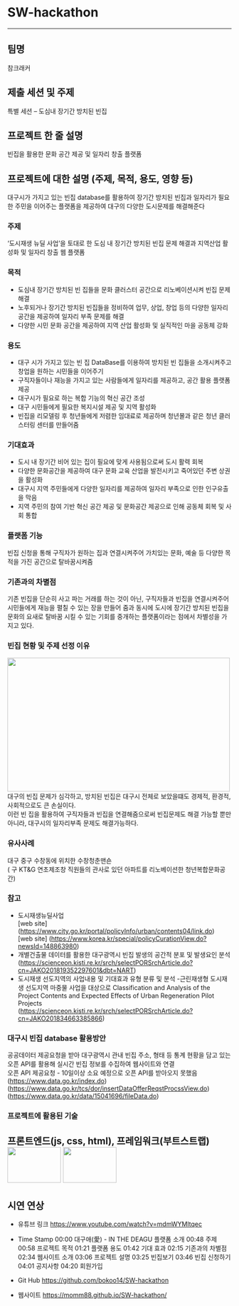 # SW-hackathon
--------------------------------------------------------
## 팀명
참크래커

## 제출 세션 및 주제
특별 세션 – 도심내 장기간 방치된 빈집

## 프로젝트 한 줄 설명
빈집을 활용한 문화 공간 제공 및 일자리 창출 플랫폼

## 프로젝트에 대한 설명 (주제, 목적, 용도, 영향 등)
대구시가 가지고 있는 빈집 database를 활용하여 장기간 방치된 빈집과 일자리가 필요한 주민을 이어주는 플랫폼을 제공하여 대구의 다양한 도시문제를 해결해준다

### 주제
‘도시재생 뉴딜 사업’을 토대로 한 도심 내 장기간 방치된 빈집 문제 해결과 지역산업 활성화 및 일자리 창출 웹 플랫폼

### 목적
- 도심내 장기간 방치된 빈 집들을 문화 클러스터 공간으로 리노베이션시켜 빈집 문제 해결
- 노후되거나 장기간 방치된 빈집들을 정비하여 업무, 상업, 창업 등의 다양한 일자리 공간을 제공하여 일자리 부족 문제를 해결
- 다양한 시민 문화 공간을 제공하여 지역 산업 활성화 및 실직적인 마을 공동체 강화

### 용도
- 대구 시가 가지고 있는 빈 집 DataBase를 이용하여 방치된 빈 집들을 소개시켜주고 창업을 원하는 시민들을 이어주기
- 구직자들이나 재능을 가지고 있는 사람들에게 일자리를 제공하고, 공간 활용 플랫폼 제공
- 대구시가 필요로 하는 복합 기능의 혁신 공간 조성
- 대구 시민들에게 필요한 복지시설 제공 및 지역 활성화
- 빈집을 리모델링 후 청년들에게 저렴한 임대료로 제공하며 청년몰과 같은 청년 클러스터링 센터를 만들어줌

### 기대효과
- 도시 내 장기간 비어 있는 집이 필요에 맞게 사용됨으로써 도시 활력 회복
- 다양한 문화공간을 제공하여 대구 문화 교육 산업을 발전시키고 죽어있던 주변 상권을 활성화 
- 대구시 지역 주민들에게 다양한 일자리를 제공하여 일자리 부족으로 인한 인구유출을 막음
- 지역 주민의 참여 기반 혁신 공간 제공 및 문화공간 제공으로 인해 공동체 회복 및 사회 통합

### 플랫폼 기능
빈집 신청을 통해 구직자가 원하는 집과 연결시켜주어 가치있는 문화, 예술 등 다양한 목적을 가진 공간으로 탈바꿈시켜줌

### 기존과의 차별점
기존 빈집을 단순히 사고 파는 거래를 하는 것이 아닌, 구직자들과 빈집을 연결시켜주어 시민들에게 재능을 펼칠 수 있는 장을 만들어 줌과 동시에 도시에 장기간 방치된 빈집을 문화의 요새로 탈바꿈 시킬 수 있는 기회를 중개하는 플랫폼이라는 점에서 차별성을 가지고 있다. 

### 빈집 현황 및 주제 선정 이유
<img src="https://user-images.githubusercontent.com/97583162/192130294-1b92d729-b318-4aa4-810e-e1305f883567.png" width="500" height="300">
대구의 빈집 문제가 심각하고, 방치된 빈집은 대구시 전체로 보았을떄도 경제적, 환경적, 사회적으로도 큰 손실이다.<br>
이런 빈 집을 활용하여 구직자들과 빈집을 연결해줌으로써 빈집문제도 해결 가능할 뿐만 아니라, 대구시의 일자리부족 문제도 해결가능하다.

### 유사사례
대구 중구 수창동에 위치한 수창청춘맨숀<br>
( 구 KT&G 연초제조창 직원들의 관사로 있던 아파트를 리노베이션한 청년복합문화공간)

### 참고
- 도시재생뉴딜사업<br>
[web site] (https://www.city.go.kr/portal/policyInfo/urban/contents04/link.do)<br>
[web site] (https://www.korea.kr/special/policyCurationView.do?newsId=148863980)
- 개별건출물 데이터를 활용한 대구광역시 빈집 발생의 공간적 분포 및 발생요인 분석<br>
(https://scienceon.kisti.re.kr/srch/selectPORSrchArticle.do?cn=JAKO201819352297601&dbt=NART)<br>
- 도시재생 선도지역의 사업내용 및 기대효과 유형 분류 및 분석 -근린재생형 도시재생 선도지역 마중물 사업을 대상으로 Classification and Analysis of the Project Contents and Expected Effects of Urban Regeneration Pilot Projects <br>
(https://scienceon.kisti.re.kr/srch/selectPORSrchArticle.do?cn=JAKO201834663385866)

### 대구시 빈집 database 활용방안
공공데이터 제공요청을 받아 대구광역시 관내 빈집 주소, 형태 등 통계 현황을 담고 있는 오픈 API를 활용해 실시간 빈집 정보를 수집하여 웹사이트와 연결<br>
오픈 API 제공요청 - 10일이상 소요 예정으로 오픈 API를 받아오지 못했음<br>
(https://www.data.go.kr/index.do)
(https://www.data.go.kr/tcs/dor/insertDataOfferReqstProcssView.do)
(https://www.data.go.kr/data/15041696/fileData.do)


### 프로젝트에 활용된 기술
프론트엔드(js, css, html), 프레임워크(부트스트랩) <br>
<img src="https://user-images.githubusercontent.com/97583162/192095962-06466637-c594-414e-9085-7833b386f863.png" width="120" height="80">
<img src="https://user-images.githubusercontent.com/97583162/192095954-332f7bdb-1467-4264-b5f5-fe53661e0c87.png" width="120" height="80">
--------------------------------------------------------
## 시연 연상
* 유튜브 링크
https://www.youtube.com/watch?v=mdmWYMltqec

- Time Stamp
00:00 대구애(愛) - IN THE DEAGU 플랫폼 소개
00:48 주제
00:58 프로젝트 목적
01:21 플랫폼 용도
01:42 기대 효과
02:15 기존과의 차별점
02:34 웹사이트 소개
03:06 프로젝트 설명
03:25 빈집보기
03:46 빈집 신청하기
04:01 공지사항
04:20 회원가입




- Git Hub
https://github.com/bokoo14/SW-hackathon

- 웹사이트
https://momm88.github.io/SW-hackathon/
